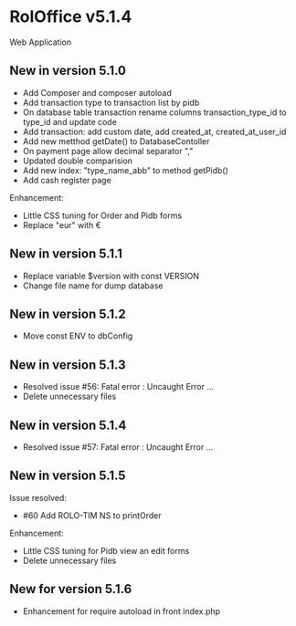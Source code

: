 # RolOffice v5.1.4

Web Application 

## New in version 5.1.0
- Add Composer and composer autoload
- Add transaction type to transaction list by pidb
- On database table transaction rename columns transaction_type_id to type_id and update code
- Add transaction: add custom date, add created_at, created_at_user_id
- Add new metthod getDate() to DatabaseContoller
- On payment page allow decimal separator ","
- Updated double comparision
- Add new index: "type_name_abb" to method getPidb()
- Add cash register page

Enhancement:
- Little CSS tuning for Order and Pidb forms
- Replace "eur" with € 

## New in version 5.1.1
- Replace variable $version with const VERSION
- Change file name for dump database

## New in version 5.1.2
- Move const ENV to dbConfig

## New in version 5.1.3
- Resolved issue #56: Fatal error : Uncaught Error ...
- Delete unnecessary files

## New in version 5.1.4
- Resolved issue #57: Fatal error : Uncaught Error ...

## New in version 5.1.5

Issue resolved:
- #60 Add ROLO-TIM NS to printOrder

Enhancement:
- Little CSS tuning for Pidb view an edit forms
- Delete unnecessary files

## New for version 5.1.6

- Enhancement for require autoload in front index.php
